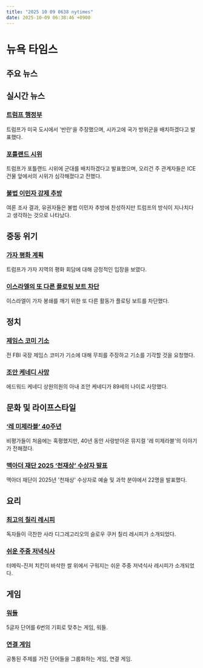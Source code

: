 ```yaml
---
title: "2025 10 09 0638 nytimes"
date: 2025-10-09 06:38:46 +0900
---
```


# 뉴욕 타임스
## 주요 뉴스

## 실시간 뉴스

### [트럼프 행정부](https://www.nytimes.com/live/2025/10/08/us/trump-news)
 트럼프가 미국 도시에서 '반란'을 주장했으며, 시카고에 국가 방위군을 배치하겠다고 발표했다.
### [포틀랜드 시위](https://www.nytimes.com/2025/10/08/us/politics/trump-portland-troops.html)
 트럼프가 포틀랜드 시위에 군대를 배치하겠다고 발표했으며, 오리건 주 관계자들은 ICE 건물 앞에서의 시위가 심각해졌다고 전했다.
### [불법 이민자 강제 추방](https://www.nytimes.com/2025/10/08/us/trump-deportation-illegal-immigrants-voters-poll.html)
 여론 조사 결과, 유권자들은 불법 이민자 추방에 찬성하지만 트럼프의 방식이 지나치다고 생각하는 것으로 나타났다.
## 중동 위기

### [가자 평화 계획](https://www.nytimes.com/2025/10/04/world/middleeast/hamas-trump-gaza-deal.html)
 트럼프가 가자 지역의 평화 회담에 대해 긍정적인 입장을 보였다.
### [이스라엘의 또 다른 플로팅 보트 차단](https://www.nytimes.com/2025/10/08/world/middleeast/israel-gaza-flotilla-blockade.html)
 이스라엘이 가자 봉쇄를 깨기 위한 또 다른 활동가 플로팅 보트를 차단했다.
## 정치

### [제임스 코미 기소](https://www.nytimes.com/2025/10/08/us/politics/james-comey-arraignment.html)
 전 FBI 국장 제임스 코미가 기소에 대해 무죄를 주장하고 기소를 기각할 것을 요청했다.
### [조안 케네디 사망](https://www.nytimes.com/2025/10/08/us/joan-kennedy-dead.html)
 에드워드 케네디 상원의원의 아내 조안 케네디가 89세의 나이로 사망했다.
## 문화 및 라이프스타일

### [‘레 미제라블’ 40주년](https://www.nytimes.com/2025/10/08/theater/les-miserables-40th-anniversary.html)
 비평가들이 처음에는 혹평했지만, 40년 동안 사랑받아온 뮤지컬 '레 미제라블'의 이야기가 전해졌다.
### [맥아더 재단 2025 ‘천재상’ 수상자 발표](https://www.nytimes.com/2025/10/08/arts/design/macarthur-foundation-2025-genius-grant-winners.html)
 맥아더 재단이 2025년 '천재상' 수상자로 예술 및 과학 분야에서 22명을 발표했다.
## 요리

### [최고의 칠리 레시피](https://cooking.nytimes.com/recipes/1019903-slow-cooker-chili)
 독자들이 극찬한 사라 디그레고리오의 슬로우 쿠커 칠리 레시피가 소개되었다.
### [쉬운 주중 저녁식사](https://cooking.nytimes.com/recipes/1025011-sheet-pan-turmeric-chicken-and-crispy-rice)
 터메릭-진저 치킨이 바삭한 쌀 위에서 구워지는 쉬운 주중 저녁식사 레시피가 소개되었다.
## 게임

### [워들](https://www.nytimes.com/games/wordle/index.html)
 5글자 단어를 6번의 기회로 맞추는 게임, 워들.
### [연결 게임](https://www.nytimes.com/games/connections?GAMES_connectionsRollout_1130=1_ConnectionsV2)
 공통된 주제를 가진 단어들을 그룹화하는 게임, 연결 게임.